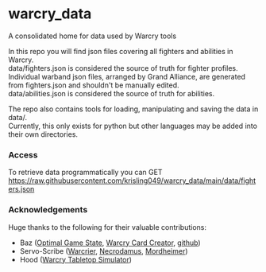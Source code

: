 # warcry_data
A consolidated home for data used by Warcry tools

In this repo you will find json files covering all fighters and abilities in Warcry.  
data/fighters.json is considered the source of truth for fighter profiles.  
Individual warband json files, arranged by Grand Alliance, are generated from fighters.json and shouldn't be manually edited.  
data/abilities.json is considered the source of truth for abilities. 

The repo also contains tools for loading, manipulating and saving the data in data/.  
Currently, this only exists for python but other languages may be added into their own directories.

###   Access
To retrieve data programmatically you can GET https://raw.githubusercontent.com/krisling049/warcry_data/main/data/fighters.json

###  Acknowledgements
Huge thanks to the following for their valuable contributions:
- Baz ([Optimal Game State](https://www.youtube.com/@optimalgamestate), [Warcry Card Creator](https://barrysheppard.github.io/warcry-card-creator/), [github](https://github.com/barrysheppard))
- Servo-Scribe ([Warcrier](https://warcrier.net/), [Necrodamus](https://necrodamus.org/), [Mordheimer](https://mordheimer.net/))
- Hood ([Warcry Tabletop Simulator](https://steamcommunity.com/sharedfiles/filedetails/?id=2923487353))
